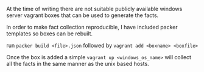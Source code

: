At the time of writing there are not suitable publicly available windows server
vagrant boxes that can be used to generate the facts.

In order to make fact collection reproducible, I have included packer templates
so boxes can be rebuilt.

run `packer build <file>.json`
followed by `vagrant add <boxname> <boxfile>`

Once the box is added a simple `vagrant up <windows_os_name>` will collect all the facts in the same manner as the unix based hosts.

